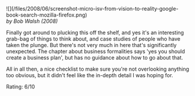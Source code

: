 <!--
.. title: Micro ISV : From Vision to Reality
.. slug: micro-isv-from-vision-to-reality
.. date: 2008-06-20 15:50:57-05:00
.. tags: media,books,non-fiction,startups
.. type: text
-->

<span style="float: left">
![](/files/2008/06/screenshot-micro-isv-from-vision-to-reality-google-book-search-mozilla-firefox.png)
</span>

*by Bob Walsh (2008)*

Finally got around to plucking this off the shelf, and yes it's an
interesting grab-bag of things to think about, and case studies of
people who have taken the plunge. But there's not very much in here
that's significantly unexpected. The chapter about business formalities
says 'yes you should create a business plan', but has no guidance about
how to go about that.

All in all then, a nice checklist to make sure you're not overlooking
anything too obvious, but it didn't feel like the in-depth detail I was
hoping for.

Rating: 6/10

<br style="clear: both" />
